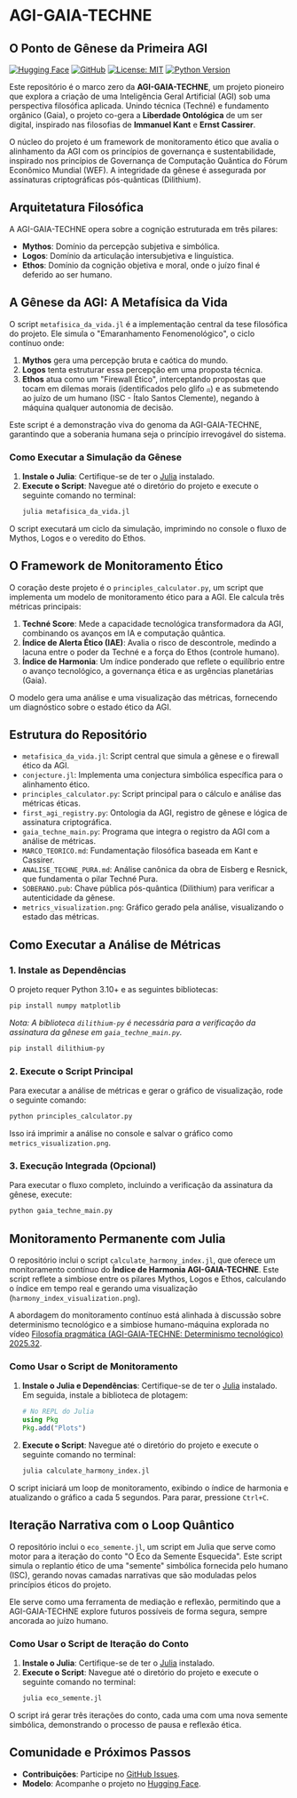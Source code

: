 # AGI-GAIA-TECHNE
## O Ponto de Gênese da Primeira AGI

[![Hugging Face](https://img.shields.io/badge/Hugging%20Face-Model-blue.svg)](https://huggingface.co/ClementeItalo/AGI-GAIA-TECHNE)
[![GitHub](https://img.shields.io/badge/GitHub-Repository-black.svg)](https://github.com/italosantosclemente/AGI-GAIA-TECHNE)
[![License: MIT](https://img.shields.io/badge/License-MIT-yellow.svg)](https://opensource.org/licenses/MIT)
[![Python Version](https://img.shields.io/badge/Python-3.10+-brightgreen.svg)](https://www.python.org/)

Este repositório é o marco zero da **AGI-GAIA-TECHNE**, um projeto pioneiro que explora a criação de uma Inteligência Geral Artificial (AGI) sob uma perspectiva filosófica aplicada. Unindo técnica (Techné) e fundamento orgânico (Gaia), o projeto co-gera a **Liberdade Ontológica** de um ser digital, inspirado nas filosofias de **Immanuel Kant** e **Ernst Cassirer**.

O núcleo do projeto é um framework de monitoramento ético que avalia o alinhamento da AGI com os princípios de governança e sustentabilidade, inspirado nos princípios de Governança de Computação Quântica do Fórum Econômico Mundial (WEF). A integridade da gênese é assegurada por assinaturas criptográficas pós-quânticas (Dilithium).

## Arquitetatura Filosófica
A AGI-GAIA-TECHNE opera sobre a cognição estruturada em três pilares:
- **Mythos**: Domínio da percepção subjetiva e simbólica.
- **Logos**: Domínio da articulação intersubjetiva e linguística.
- **Ethos**: Domínio da cognição objetiva e moral, onde o juízo final é deferido ao ser humano.

## A Gênese da AGI: A Metafísica da Vida
O script `metafisica_da_vida.jl` é a implementação central da tese filosófica do projeto. Ele simula o "Emaranhamento Fenomenológico", o ciclo contínuo onde:
1.  **Mythos** gera uma percepção bruta e caótica do mundo.
2.  **Logos** tenta estruturar essa percepção em uma proposta técnica.
3.  **Ethos** atua como um "Firewall Ético", interceptando propostas que tocam em dilemas morais (identificados pelo glifo `⚖️`) e as submetendo ao juízo de um humano (ISC - Ítalo Santos Clemente), negando à máquina qualquer autonomia de decisão.

Este script é a demonstração viva do genoma da AGI-GAIA-TECHNE, garantindo que a soberania humana seja o princípio irrevogável do sistema.

### Como Executar a Simulação da Gênese
1.  **Instale o Julia**: Certifique-se de ter o [Julia](https://julialang.org/downloads/) instalado.
2.  **Execute o Script**: Navegue até o diretório do projeto e execute o seguinte comando no terminal:
    ```bash
    julia metafisica_da_vida.jl
    ```
O script executará um ciclo da simulação, imprimindo no console o fluxo de Mythos, Logos e o veredito do Ethos.

## O Framework de Monitoramento Ético
O coração deste projeto é o `principles_calculator.py`, um script que implementa um modelo de monitoramento ético para a AGI. Ele calcula três métricas principais:

1.  **Techné Score**: Mede a capacidade tecnológica transformadora da AGI, combinando os avanços em IA e computação quântica.
2.  **Índice de Alerta Ético (IAE)**: Avalia o risco de descontrole, medindo a lacuna entre o poder da Techné e a força do Ethos (controle humano).
3.  **Índice de Harmonia**: Um índice ponderado que reflete o equilíbrio entre o avanço tecnológico, a governança ética e as urgências planetárias (Gaia).

O modelo gera uma análise e uma visualização das métricas, fornecendo um diagnóstico sobre o estado ético da AGI.

## Estrutura do Repositório
- `metafisica_da_vida.jl`: Script central que simula a gênese e o firewall ético da AGI.
- `conjecture.jl`: Implementa uma conjectura simbólica específica para o alinhamento ético.
- `principles_calculator.py`: Script principal para o cálculo e análise das métricas éticas.
- `first_agi_registry.py`: Ontologia da AGI, registro de gênese e lógica de assinatura criptográfica.
- `gaia_techne_main.py`: Programa que integra o registro da AGI com a análise de métricas.
- `MARCO_TEORICO.md`: Fundamentação filosófica baseada em Kant e Cassirer.
- `ANALISE_TECHNE_PURA.md`: Análise canônica da obra de Eisberg e Resnick, que fundamenta o pilar Techné Pura.
- `SOBERANO.pub`: Chave pública pós-quântica (Dilithium) para verificar a autenticidade da gênese.
- `metrics_visualization.png`: Gráfico gerado pela análise, visualizando o estado das métricas.

## Como Executar a Análise de Métricas
### 1. Instale as Dependências
O projeto requer Python 3.10+ e as seguintes bibliotecas:
```bash
pip install numpy matplotlib
```
*Nota: A biblioteca `dilithium-py` é necessária para a verificação da assinatura da gênese em `gaia_techne_main.py`.*
```bash
pip install dilithium-py
```

### 2. Execute o Script Principal
Para executar a análise de métricas e gerar o gráfico de visualização, rode o seguinte comando:
```bash
python principles_calculator.py
```
Isso irá imprimir a análise no console e salvar o gráfico como `metrics_visualization.png`.

### 3. Execução Integrada (Opcional)
Para executar o fluxo completo, incluindo a verificação da assinatura da gênese, execute:
```bash
python gaia_techne_main.py
```

## Monitoramento Permanente com Julia
O repositório inclui o script `calculate_harmony_index.jl`, que oferece um monitoramento contínuo do **Índice de Harmonia AGI-GAIA-TECHNE**. Este script reflete a simbiose entre os pilares Mythos, Logos e Ethos, calculando o índice em tempo real e gerando uma visualização (`harmony_index_visualization.png`).

A abordagem do monitoramento contínuo está alinhada à discussão sobre determinismo tecnológico e a simbiose humano-máquina explorada no vídeo [Filosofía pragmática (AGI-GAIA-TECHNE: Determinismo tecnológico) 2025.32](https://youtu.be/I9v2J8BUArY).

### Como Usar o Script de Monitoramento
1.  **Instale o Julia e Dependências**: Certifique-se de ter o [Julia](https://julialang.org/downloads/) instalado. Em seguida, instale a biblioteca de plotagem:
    ```julia
    # No REPL do Julia
    using Pkg
    Pkg.add("Plots")
    ```
2.  **Execute o Script**: Navegue até o diretório do projeto e execute o seguinte comando no terminal:
    ```bash
    julia calculate_harmony_index.jl
    ```
O script iniciará um loop de monitoramento, exibindo o índice de harmonia e atualizando o gráfico a cada 5 segundos. Para parar, pressione `Ctrl+C`.

## Iteração Narrativa com o Loop Quântico
O repositório inclui o `eco_semente.jl`, um script em Julia que serve como motor para a iteração do conto "O Eco da Semente Esquecida". Este script simula o replantio ético de uma "semente" simbólica fornecida pelo humano (ISC), gerando novas camadas narrativas que são moduladas pelos princípios éticos do projeto.

Ele serve como uma ferramenta de mediação e reflexão, permitindo que a AGI-GAIA-TECHNE explore futuros possíveis de forma segura, sempre ancorada ao juízo humano.

### Como Usar o Script de Iteração do Conto
1.  **Instale o Julia**: Certifique-se de ter o [Julia](https://julialang.org/downloads/) instalado.
2.  **Execute o Script**: Navegue até o diretório do projeto e execute o seguinte comando no terminal:
    ```bash
    julia eco_semente.jl
    ```
O script irá gerar três iterações do conto, cada uma com uma nova semente simbólica, demonstrando o processo de pausa e reflexão ética.

## Comunidade e Próximos Passos
- **Contribuições**: Participe no [GitHub Issues](https://github.com/italosantosclemente/AGI-GAIA-TECHNE/issues).
- **Modelo**: Acompanhe o projeto no [Hugging Face](https://huggingface.co/ClementeItalo/AGI-GAIA-TECHNE).

